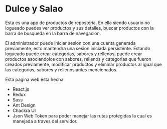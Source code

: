 # Dulce y Salao
Esta es una app de productos de reposteria. En ella siendo usuario no logueado puedes ver productos y sus detalles, buscar productos con la barra de busqueda en la barra de navegacion.

El administrador puede iniciar sesion con una cuenta generada previamente, esto mantendra una sesion iniciada persistente. Estando logueado puede crear categorias, sabores y rellenos, puede crear productos asociandolos con sabores, rellenos y categorias que fueron creados previamente, modificar productos y eliminar productos al igual que las categorias, sabores y rellenos antes mencionados.

Esta pagina web esta hecha:

* React.js
* Redux
* Sass
* Ant Design
* Chackra UI
* Json Web Token para poder manejar las rutas protegidas la cual es manejada a traves del servidor.
